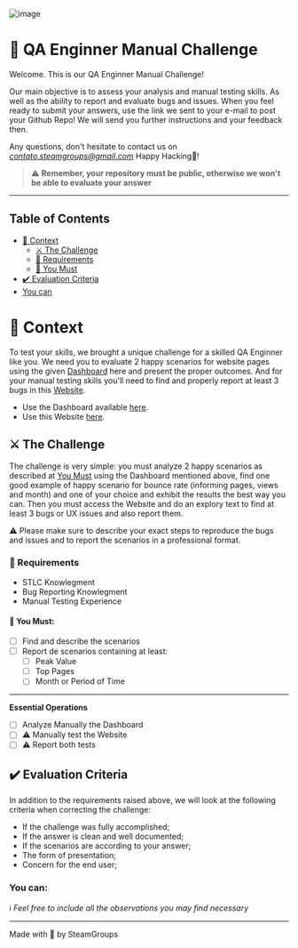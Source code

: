 ![image](https://images.unsplash.com/photo-1551288049-bebda4e38f71?ixlib=rb-1.2.1&ixid=MnwxMjA3fDB8MHxwaG90by1wYWdlfHx8fGVufDB8fHx8&auto=format&fit=crop&w=869&q=80)

# 🚀 QA Enginner Manual Challenge

Welcome. This is our QA Enginner Manual Challenge!

Our main objective is to assess your analysis and manual testing skills. As well as the ability to report and evaluate bugs and issues.
When you feel ready to submit your answers, use the link we sent to your e-mail to post your Github Repo!
We will send you further instructions and your feedback then.

<!-- Quando sua solução estiver pronta, basta responder o e-mail que recebeu com o link do seu repo aqui no Github!
Em seguida, enviaremos o feedback e as instruções dos próximos passos! -->
Any questions, don't hesitate to contact us on *contato.steamgroups@gmail.com*
Happy Hacking💙!
<!-- Caso tenha alguma dúvida, nós estamos disponíveis no email *contato.steamgroups@gmail.com*
Bom desafio! -->

> ⚠️ **Remember, your repository must be public, otherwise we won't be able to evaluate your answer**

---

## Table of Contents

- [🧠 Context](#-context)
  - [⚔️ The Challenge](#️-the-challenge)
  - [🏁 Requirements](#-requirements)
  - [🤟 You Must](#-you-must)
- [✔️ Evaluation Criteria](#️-evaluation-criteria)
- [You can](#-you-can)

# 🧠 Context

To test your skills, we brought a unique challenge for a skilled QA Enginner like you. We need you to evaluate 2 happy scenarios for website pages using the given [Dashboard](https://app.powerbi.com/view?r=eyJrIjoiYjc5ZTlhZmMtYjQ5ZC00MWU4LWEyMzAtZWVjNTllODZlOTc5IiwidCI6Ijc0MzBjOGJlLWQ1ZTMtNDgxYi1hNTcwLTZjOGI0MzRkZGY4OCIsImMiOjZ9) here and present the proper outcomes. And for your manual testing skills you'll need to find and properly report at least 3 bugs in this [Website](https://wwww.steamgroups.com.br).

- Use the Dashboard available [here](https://app.powerbi.com/view?r=eyJrIjoiYjc5ZTlhZmMtYjQ5ZC00MWU4LWEyMzAtZWVjNTllODZlOTc5IiwidCI6Ijc0MzBjOGJlLWQ1ZTMtNDgxYi1hNTcwLTZjOGI0MzRkZGY4OCIsImMiOjZ9).
- Use this Website [here](https://www.steamgroups.com.br).

## ⚔️ The Challenge

The challenge is very simple: you must analyze 2 happy scenarios as described at [You Must](#-you-must) using the Dashboard mentioned above, find one good example of happy scenario for bounce rate (informing pages, views and month) and one of your choice and exhibit the results the best way you can.
Then you must access the Website and do an explory text to find at least 3 bugs or UX issues and also report them.

:warning: Please make sure to describe your exact steps to reproduce the bugs and issues and to report the scenarios in a professional format.

### 🏁 Requirements

- STLC Knowlegment
- Bug Reporting Knowlegment
- Manual Testing Experience

#### 🤟 You Must:

- [ ] Find and describe the scenarios
- [ ] Report de scenarios containing at least:
	- [ ] Peak Value
	- [ ] Top Pages
	- [ ] Month or Period of Time

<!-- ### 🚰 Ideal Flux

- Create the project
- Code a test using Page Object -->

---

**Essential Operations**

- [ ] Analyze Manually the Dashboard
- [ ] :warning: Manually test the Website
- [ ] :warning: Report both tests

<!-- - [ ] Save the characters, planets and pilots in variables; -->

## ✔️ Evaluation Criteria

In addition to the requirements raised above, we will look at the following criteria when correcting the challenge:

- If the challenge was fully accomplished;
- If the answer is clean and well documented;
- If the scenarios are according to your answer;
- The form of presentation;
- Concern for the end user;

### You can:
:information_source: _Feel free to include all the observations you may find necessary_

---

Made with 💙 by SteamGroups

